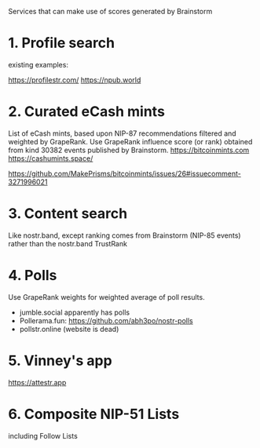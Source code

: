 Services that can make use of scores generated by Brainstorm

# 1. Profile search

existing examples: 

https://profilestr.com/
https://npub.world

# 2. Curated eCash mints

List of eCash mints, based upon NIP-87 recommendations filtered and weighted by GrapeRank. Use GrapeRank influence score (or rank) obtained from kind 30382 events published by Brainstorm.
https://bitcoinmints.com
https://cashumints.space/

https://github.com/MakePrisms/bitcoinmints/issues/26#issuecomment-3271996021

# 3. Content search

Like nostr.band, except ranking comes from Brainstorm (NIP-85 events) rather than the nostr.band TrustRank

# 4. Polls

Use GrapeRank weights for weighted average of poll results.
- jumble.social apparently has polls
- Pollerama.fun: https://github.com/abh3po/nostr-polls
- pollstr.online (website is dead)

# 5. Vinney's app

https://attestr.app

# 6. Composite NIP-51 Lists

including Follow Lists